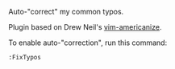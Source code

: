 Auto-"correct" my common typos.

Plugin based on Drew Neil's [vim-americanize](https://github.com/nelstrom/vim-americanize).

To enable auto-"correction", run this command:

    :FixTypos
